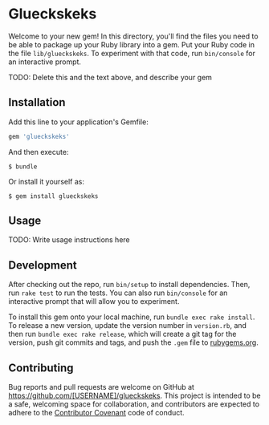 # Glueckskeks

Welcome to your new gem! In this directory, you'll find the files you need to be able to package up your Ruby library into a gem. Put your Ruby code in the file `lib/glueckskeks`. To experiment with that code, run `bin/console` for an interactive prompt.

TODO: Delete this and the text above, and describe your gem

## Installation

Add this line to your application's Gemfile:

```ruby
gem 'glueckskeks'
```

And then execute:

    $ bundle

Or install it yourself as:

    $ gem install glueckskeks

## Usage

TODO: Write usage instructions here

## Development

After checking out the repo, run `bin/setup` to install dependencies. Then, run `rake test` to run the tests. You can also run `bin/console` for an interactive prompt that will allow you to experiment.

To install this gem onto your local machine, run `bundle exec rake install`. To release a new version, update the version number in `version.rb`, and then run `bundle exec rake release`, which will create a git tag for the version, push git commits and tags, and push the `.gem` file to [rubygems.org](https://rubygems.org).

## Contributing

Bug reports and pull requests are welcome on GitHub at https://github.com/[USERNAME]/glueckskeks. This project is intended to be a safe, welcoming space for collaboration, and contributors are expected to adhere to the [Contributor Covenant](http://contributor-covenant.org) code of conduct.

